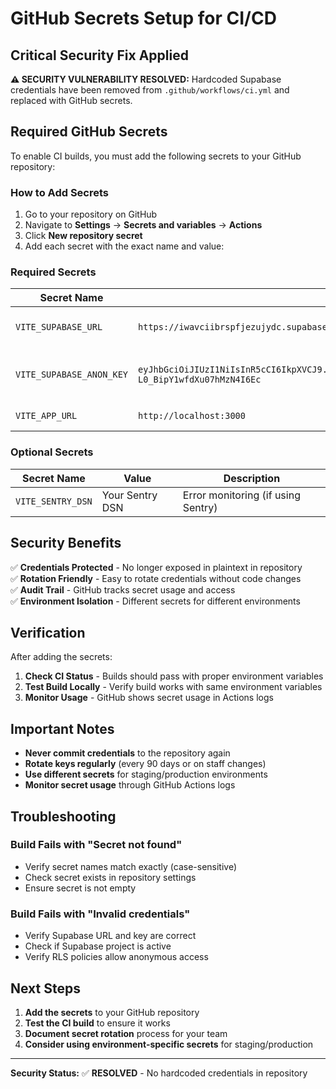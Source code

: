 # GitHub Secrets Setup for CI/CD

## Critical Security Fix Applied

**⚠️ SECURITY VULNERABILITY RESOLVED:** Hardcoded Supabase credentials have been removed from `.github/workflows/ci.yml` and replaced with GitHub secrets.

## Required GitHub Secrets

To enable CI builds, you must add the following secrets to your GitHub repository:

### How to Add Secrets

1. Go to your repository on GitHub
2. Navigate to **Settings** → **Secrets and variables** → **Actions**
3. Click **New repository secret**
4. Add each secret with the exact name and value:

### Required Secrets

| Secret Name | Value | Description |
|-------------|-------|-------------|
| `VITE_SUPABASE_URL` | `https://iwavciibrspfjezujydc.supabase.co` | Your Supabase project URL |
| `VITE_SUPABASE_ANON_KEY` | `eyJhbGciOiJIUzI1NiIsInR5cCI6IkpXVCJ9.eyJpc3MiOiJzdXBhYmFzZSIsInJlZiI6Iml3YXZjaWlicnNwZmplenVqeWRjIiwicm9sZSI6ImFub24iLCJpYXQiOjE3NTgwNjEyNDgsImV4cCI6MjA3MzYzNzI0OH0.38Z23XIXV3lOOE7Bzq-L0_BipY1wfdXu07hMzN4I6Ec` | Your Supabase anonymous key |
| `VITE_APP_URL` | `http://localhost:3000` | Application URL |

### Optional Secrets

| Secret Name | Value | Description |
|-------------|-------|-------------|
| `VITE_SENTRY_DSN` | Your Sentry DSN | Error monitoring (if using Sentry) |

## Security Benefits

✅ **Credentials Protected** - No longer exposed in plaintext in repository  
✅ **Rotation Friendly** - Easy to rotate credentials without code changes  
✅ **Audit Trail** - GitHub tracks secret usage and access  
✅ **Environment Isolation** - Different secrets for different environments  

## Verification

After adding the secrets:

1. **Check CI Status** - Builds should pass with proper environment variables
2. **Test Build Locally** - Verify build works with same environment variables
3. **Monitor Usage** - GitHub shows secret usage in Actions logs

## Important Notes

- **Never commit credentials** to the repository again
- **Rotate keys regularly** (every 90 days or on staff changes)
- **Use different secrets** for staging/production environments
- **Monitor secret usage** through GitHub Actions logs

## Troubleshooting

### Build Fails with "Secret not found"
- Verify secret names match exactly (case-sensitive)
- Check secret exists in repository settings
- Ensure secret is not empty

### Build Fails with "Invalid credentials"
- Verify Supabase URL and key are correct
- Check if Supabase project is active
- Verify RLS policies allow anonymous access

## Next Steps

1. **Add the secrets** to your GitHub repository
2. **Test the CI build** to ensure it works
3. **Document secret rotation** process for your team
4. **Consider using environment-specific secrets** for staging/production

---

**Security Status:** ✅ **RESOLVED** - No hardcoded credentials in repository
